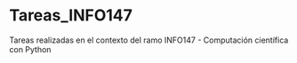 # Tareas_INFO147
Tareas realizadas en el contexto del ramo INFO147 - Computación científica con Python
